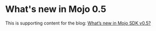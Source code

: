 # What's new in Mojo 0.5

This is supporting content for the blog: [What’s new in Mojo SDK v0.5?](https://www.modular.com/blog/whats-new-in-mojo-sdk-v0-5)

